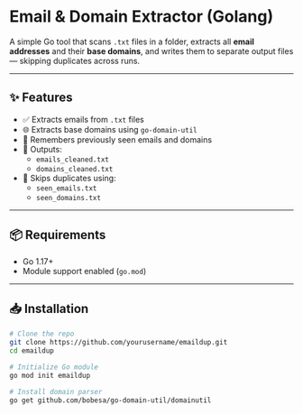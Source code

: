 # Email & Domain Extractor (Golang)

A simple Go tool that scans `.txt` files in a folder, extracts all **email addresses** and their **base domains**, and writes them to separate output files — skipping duplicates across runs.

---

## ✨ Features

- ✅ Extracts emails from `.txt` files
- 🌐 Extracts base domains using `go-domain-util`
- 🧠 Remembers previously seen emails and domains
- 📁 Outputs:
  - `emails_cleaned.txt`
  - `domains_cleaned.txt`
- 🔄 Skips duplicates using:
  - `seen_emails.txt`
  - `seen_domains.txt`

---

## 📦 Requirements

- Go 1.17+
- Module support enabled (`go.mod`)

---

## 📥 Installation

```bash
# Clone the repo
git clone https://github.com/yourusername/emaildup.git
cd emaildup

# Initialize Go module
go mod init emaildup

# Install domain parser
go get github.com/bobesa/go-domain-util/domainutil
